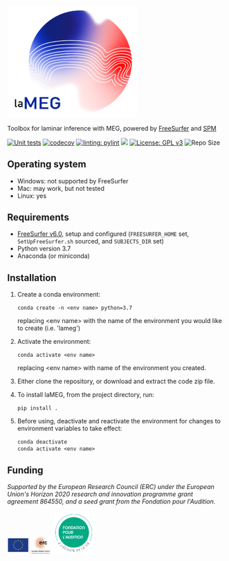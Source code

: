 <img src="https://github.com/danclab/laMEG/blob/main/lameg/assets/logo.png?raw=true" alt="laMEG" title="Title" width="300"/>

Toolbox for laminar inference with MEG, powered by [FreeSurfer](https://surfer.nmr.mgh.harvard.edu/fswiki) and [SPM](https://github.com/spm/)

[![Unit tests](https://github.com/danclab/laMEG/actions/workflows/python-package-conda.yml/badge.svg)](https://github.com/danclab/laMEG/actions/workflows/python-package-conda.yml)
[![codecov](https://codecov.io/gh/danclab/laMEG/branch/main/graph/badge.svg)](https://codecov.io/gh/danclab/laMEG)
[![linting: pylint](https://img.shields.io/badge/linting-pylint-yellowgreen)](https://github.com/pylint-dev/pylint)
[![](https://img.shields.io/badge/Python-3.7-blue.svg)](https://www.python.org/downloads/)
[![License: GPL v3](https://img.shields.io/badge/License-GPLv3-blue.svg)](https://www.gnu.org/licenses/gpl-3.0)
![Repo Size](https://img.shields.io/github/repo-size/danclab/laMEG)

## Operating system
* Windows: not supported by FreeSurfer
* Mac: may work, but not tested
* Linux: yes
  
## Requirements
* [FreeSurfer v6.0](https://surfer.nmr.mgh.harvard.edu/fswiki/rel6downloads), setup and configured (`FREESURFER_HOME` set, `SetUpFreeSurfer.sh` sourced, and `SUBJECTS_DIR` set)
* Python version 3.7
* Anaconda (or miniconda)

## Installation
1. Create a conda environment:

       conda create -n <env name> python=3.7

   replacing &lt;env name&gt; with the name of the environment you would like to create (i.e. 'lameg')

3. Activate the environment:

       conda activate <env name>

   replacing &lt;env name&gt; with name of the environment you created. 

3. Either clone the repository, or download and extract the code zip file.

4. To install laMEG, from the project directory, run:

       pip install .

5. Before using, deactivate and reactivate the environment for changes to environment variables to take effect:

       conda deactivate
       conda activate <env name>
       
## Funding
*Supported by the European Research Council (ERC) under the European Union's Horizon 2020 research and innovation programme grant agreement 864550, and a seed grant from the Fondation pour l'Audition.*

<img src="https://github.com/danclab/laMEG/blob/main/lameg/assets/erc_logo.jpg?raw=true" alt="ERC" title="Title" width="100"/>
<img src="https://github.com/danclab/laMEG/blob/main/lameg/assets/fpa_logo.png?raw=true" alt="ERC" title="Title" width="100"/>
